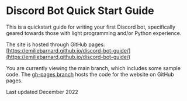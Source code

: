 # Discord Bot Quick Start Guide
This is a quickstart guide for writing your first Discord bot, specifically geared towards those with light programming and/or Python experience.

The site is hosted through GitHub pages: [https://emiliebarnard.github.io/discord-bot-guide/](https://emiliebarnard.github.io/discord-bot-guide/(

You are currently viewing the main branch, which includes some sample code. The [gh-pages branch](https://github.com/emiliebarnard/discord-bot-guide/tree/gh-pages) hosts the code for the website on GitHub pages.

Last updated December 2022
